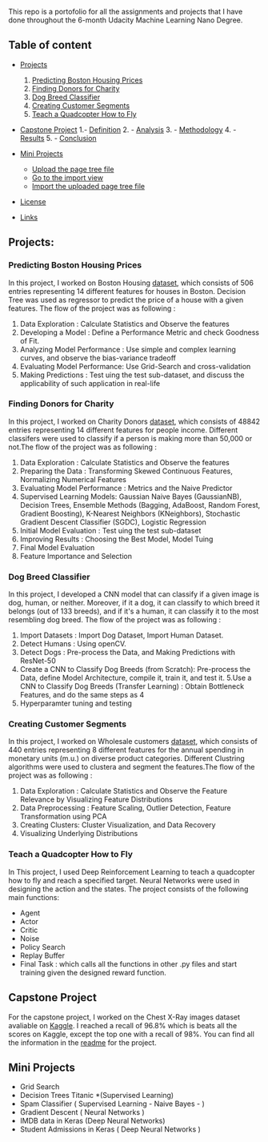 This repo is a portofolio for all the assignments and projects that I have done throughout the 6-month Udacity Machine Learning Nano Degree.

## Table of content

- [Projects](#Projects)
  1. [Predicting Boston Housing Prices](#Predicting-Boston-Housing-Prices)
  2. [Finding Donors for Charity](#Finding-Donors-for-Charity)
  3. [Dog Breed Classifier](#Dog-Breed-Classifier)
  4. [Creating Customer Segments](#Creating-Customer-Segments)
  5. [Teach a Quadcopter How to Fly](#Teach-a-Quadcopter-How-to-Fly)

- [Capstone Project](#Capstone-Project)
    1.- [Definition](#Definition)
    2. - [Analysis](#Analysis)
    3. - [Methodology](#Methodology)
    4. - [Results](#Results)
    5. - [Conclusion](#Conclusion)
- [Mini Projects](#Mini-Projects)
    - [Upload the page tree file](#upload-the-page-tree-file)
    - [Go to the import view](#go-to-the-import-view)
    - [Import the uploaded page tree file](#import-the-uploaded-page-tree-file)
- [License](#license)
- [Links](#links)

## Projects:

### Predicting Boston Housing Prices
  In this project, I worked on Boston Housing [dataset](https://archive.ics.uci.edu/ml/machine-learning-databases/housing/), which consists of 506 entries representing 14 different features for houses in Boston. Decision Tree was used as regressor to predict the price of a house with a given features. The flow of the project was as following :
  1. Data Exploration  : Calculate Statistics and Observe the features
  2. Developing a Model :  Define a Performance Metric and check Goodness of Fit. 
  3. Analyzing Model Performance : Use simple and complex learning curves, and observe the bias-variance tradeoff
  4. Evaluating Model Performance:  Use Grid-Search and cross-validation
  5. Making Predictions : Test uing the test sub-dataset, and discuss the applicability of such application in real-life
  
### Finding Donors for Charity
  In this project, I worked on Charity Donors  [dataset](https://archive.ics.uci.edu/ml/datasets/Census+Income), which consists of 48842 entries representing 14 different features for people income. Different classifers were used to classify if a person is making more than 50,000 or not.The flow of the project was as following :
  1. Data Exploration : Calculate Statistics and Observe the features
  2. Preparing the Data : Transforming Skewed Continuous Features, Normalizing Numerical Features
  3. Evaluating Model Performance : Metrics and the Naive Predictor
  4. Supervised Learning Models:  Gaussian Naive Bayes (GaussianNB), Decision Trees, Ensemble Methods (Bagging, AdaBoost, Random Forest, Gradient Boosting), K-Nearest Neighbors (KNeighbors), Stochastic Gradient Descent Classifier (SGDC), Logistic Regression
  5. Initial Model Evaluation : Test uing the test sub-dataset
  6. Improving Results : Choosing the Best Model, Model Tuing
  7. Final Model Evaluation
  8. Feature Importance and Selection

### Dog Breed Classifier
  In this project, I developed a CNN model that can classify if a given image is dog, human, or neither. Moreover, if it a dog, it can classify to which breed it belongs (out of 133 breeds), and if it's a human, it can classify it to the most resembling dog breed. The flow of the project was as following :
  1. Import Datasets  : Import Dog Dataset, Import Human Dataset.
  2. Detect Humans :  Using openCV. 
  3. Detect Dogs : Pre-process the Data, and Making Predictions with ResNet-50
  4. Create a CNN to Classify Dog Breeds (from Scratch): Pre-process the Data, define Model Architecture, compile it, train it, and test it.
  5.Use a CNN to Classify Dog Breeds (Transfer Learning) : Obtain Bottleneck Features, and do the same steps as 4
  6. Hyperparamter tuning and testing
  
### Creating Customer Segments
  In this project, I worked on Wholesale customers [dataset](#https://archive.ics.uci.edu/ml/datasets/Wholesale+customers), which consists of 440 entries representing 8 different features for the annual spending in monetary units (m.u.) on diverse product categories. Different Clustring algorithms were used to clustera and segment the features.The flow of the project was as following :
  1. Data Exploration : Calculate Statistics and Observe the Feature Relevance by Visualizing Feature Distributions
  2. Data Preprocessing : Feature Scaling, Outlier Detection, Feature Transformation using PCA
  3. Creating Clusters: Cluster Visualization, and Data Recovery
  4. Visualizing Underlying Distributions
  
### Teach a Quadcopter How to Fly
  In This project, I used Deep Reinforcement Learning to teach a quadcopter how to fly and reach a specified target. Neural Networks were used in designing the action and the states. The project consists of the following main functions:
  * Agent
  * Actor
  * Critic
  * Noise
  * Policy Search
  * Replay Buffer
  * Final Task : which calls all the functions in other .py files and start training given the designed reward function.
  
  ## Capstone Project
 For the capstone project, I worked on the Chest X-Ray images dataset avaliable on [Kaggle](#https://www.kaggle.com/paultimothymooney/chest-xray-pneumonia). I reached a recall of 96.8% which is beats all the scores on Kaggle, except the top one with a recall of 98%.
You can find all the information in the [readme](#https://github.com/ahmedwael19/Udacity-Machine-Learning-Nano-Degree/blob/master/Capstone%20Project/ReadMe.md) for the project.
 
 ## Mini Projects
 
* Grid Search
* Decision Trees Titanic *(Supervised Learning)
* Spam Classifier ( Supervised Learning - Naive Bayes - ) 
* Gradient Descent ( Neural Networks )
* IMDB data in Keras (Deep Neural Networks)
* Student Admissions in Keras ( Deep Neural Networks )
